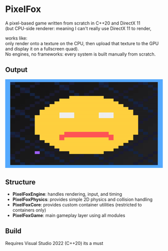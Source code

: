 # PixelFox

A pixel-based game written from scratch in C++20 and DirectX 11  
(but CPU-side renderer: meaning I can't really use DirectX 11 to render, 

works like:   
only render onto a texture on the CPU, then upload that texture to the GPU and display it on a fullscreen quad).  
No engines, no frameworks: every system is built manually from scratch.

## Output
![Game Output](docs/output_1.gif)

## Structure
- **PixelFoxEngine**: handles rendering, input, and timing  
- **PixelFoxPhysics**: provides simple 2D physics and collision handling  
- **PixelFoxCore**: provides custom container utilities (restricted to containers only)  
- **PixelFoxGame**: main gameplay layer using all modules

## Build
Requires Visual Studio 2022 (C++20) its a must


